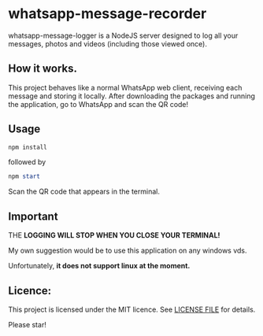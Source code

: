 # whatsapp-message-recorder 

whatsapp-message-logger is a NodeJS server designed to log all your messages, photos and videos (including those viewed once).

## How it works.
This project behaves like a normal WhatsApp web client, receiving each message and storing it locally. After downloading the packages and running the application, go to WhatsApp and scan the QR code!

## Usage 
```powershell
npm install
```
followed by 
```powershell
npm start
```

Scan the QR code that appears in the terminal.

## Important

THE **LOGGING WILL STOP WHEN YOU CLOSE YOUR TERMINAL!**

My own suggestion would be to use this application on any windows vds. 

Unfortunately, **it does not support linux at the moment.**

## Licence:

This project is licensed under the MIT licence. See [LICENSE FILE](LICENSE) for details.

Please star! 
